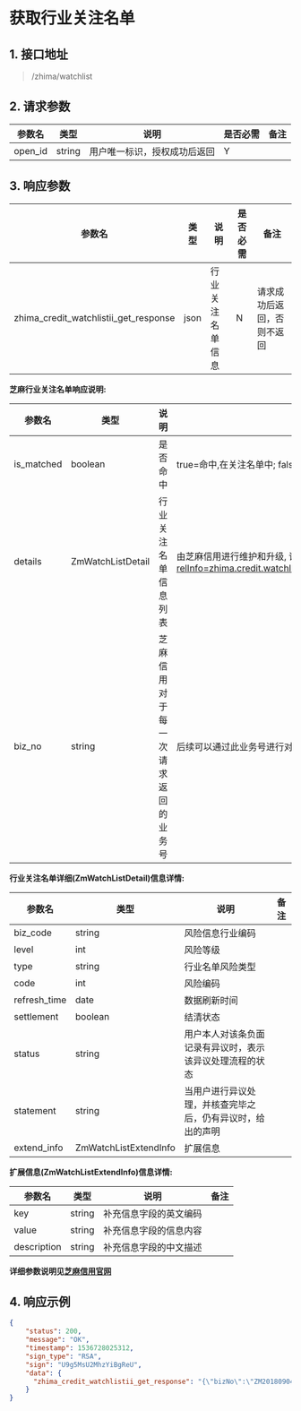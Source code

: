 # <span id="获取行业关注名单">获取行业关注名单</span>
## 1. 接口地址
  > /zhima/watchlist

## 2. 请求参数
| 参数名  | 类型   | 说明                         | 是否必需 | 备注 |
| ------- | ------ | ------------------| -------- | ---- |
| open_id | string | 用户唯一标识，授权成功后返回 | Y        |      ||

## 3. 响应参数
| 参数名                                | 类型 | 说明             | 是否必需 | 备注                       |
| ---------------------------| ---- | ------| -------- | ----------------|
| zhima_credit_watchlistii_get_response | json | 行业关注名单信息 | N        | 请求成功后返回，否则不返回 |

  **芝麻行业关注名单响应说明:**

| 参数名     | 类型              | 说明                               | 备注                                                         |
| -- | -------| ------------------------| --------------------------------------------------|
| is_matched | boolean           | 是否命中                           | true=命中,在关注名单中; false=未命中                         |
| details    | ZmWatchListDetail | 行业关注名单信息列表               | 由芝麻信用进行维护和升级, 详情请见 [https://b.zmxy.com.cn](https://b.zmxy.com.cn/technology/openDoc.htm?relInfo=zhima.credit.watchlistii.get@1.0@1.1&relType=API_DOC&type=API_INFO_DOC&LEFT_MENU_MODE=null#ZmWatchListDetail) |
| biz_no     | string            | 芝麻信用对于每一次请求返回的业务号 | 后续可以通过此业务号进行对账                                 |

  **行业关注名单详细(ZmWatchListDetail)信息详情:**

| 参数名       | 类型                  | 说明                                                       | 备注 |
| --| -- | -- | -- |
| biz_code     | string                | 风险信息行业编码                                           |      |
| level        | int                   | 风险等级                                                   |      |
| type         | string                | 行业名单风险类型                                           |      |
| code         | int                   | 风险编码                                                   |      |
| refresh_time | date                  | 数据刷新时间                                               |      |
| settlement   | boolean               | 结清状态                                                   |      |
| status       | string                | 用户本人对该条负面记录有异议时，表示该异议处理流程的状态   |      |
| statement    | string                | 当用户进行异议处理，并核查完毕之后，仍有异议时，给出的声明 |      |
| extend_info  | ZmWatchListExtendInfo | 扩展信息 |    ||

  **扩展信息(ZmWatchListExtendInfo)信息详情:**

| 参数名 | 类型 | 说明 | 备注 |
| -- | -- | -- | -- |
| key         | string | 补充信息字段的英文编码 |      |
| value       | string | 补充信息字段的信息内容 |      |
| description | string | 补充信息字段的中文描述 |      ||

  **详细参数说明见[芝麻信用官网](https://b.zmxy.com.cn/technology/openDoc.htm?relInfo=zhima.credit.watchlist.get_CODE_MAPPING201708&view_mode=1)**

## 4. 响应示例
```json
{
    "status": 200,
    "message": "OK",
    "timestamp": 1536728025312,
    "sign_type": "RSA",
    "sign": "U9g5MsU2MhzYiBgReU",
    "data": {
      "zhima_credit_watchlistii_get_response": "{\"bizNo\":\"ZM201809043000000063900785312345\",\"isMatched\":false,\"success\":true,\"body\":\"{\\\"success\\\":true,\\\"biz_no\\\":\\\"ZM20180904300000006390078542312\\\",\\\"is_matched\\\":false}\",\"params\":{\"params\":\"gUxJUwusi4Q1uyNnyzJlZmizdrvfd6cO9aX3uK9MzLrDl69Un49I487bXshjUjfbTWkg3WlCRC4P3ovwsYXRGr/dt8RJjmUHeMyew2zr5LKtLJe+em5ocwSzwqehZmxNWMpIntuY7lZG9a6Wf5pVY13cJ6v4fuD9cnhR/ants34\=\"}}"
	}
}
```

